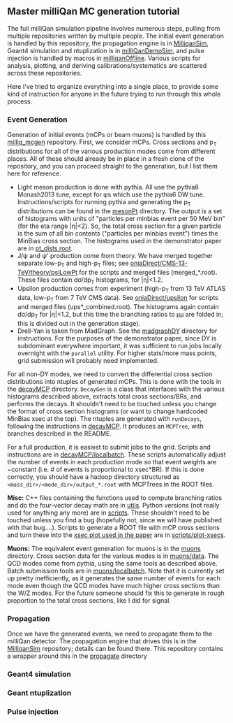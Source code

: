 ## Master milliQan MC generation tutorial
The full milliQan simulation pipeline involves numerous steps, pulling from multiple repositories written by multiple people. The initial event generation is handled by this repository, the propagation engine is in [MilliqanSim](https://github.com/bjmarsh/MilliqanSim), Geant4 simulation and ntuplization is in [milliQanDemoSim](https://github.com/milliQan-sw/milliQanDemoSim), and pulse injection is handled by macros in [milliqanOffline](https://github.com/milliQan-sw/milliqanOffline). Various scripts for analysis, plotting, and deriving calibrations/systematics are scattered across these repositories.

Here I've tried to organize everything into a single place, to provide some kind of instruction for anyone in the future trying to run through this whole process.

### Event Generation
Generation of initial events (mCPs or beam muons) is handled by this [milliq_mcgen](https://github.com/bjmarsh/milliq_mcgen) repository. First, we consider mCPs. Cross sections and p<sub>T</sub> distributions for all of the various production modes come from different places. All of these should already be in place in a fresh clone of the repository, and you can proceed straight to the generation, but I list them here for reference.
* Light meson production is done with pythia. All use the pythia8 Monash2013 tune, except for &phi;s which use the pythia6 DW tune. Instructions/scripts for running pythia and generating the p<sub>T</sub> distributions can be found in the [mesonPt](../mesonPt) directory. The output is a set of histograms with units of "particles per minbias event per 50 MeV bin" (for the eta range |&eta;|<2). So, the total cross section for a given particle is the sum of all bin contents ("particles per minbias event") times the MinBias cross section. The histograms used in the demonstrator paper are in [pt_dists.root](../mesonPt/pt_dists.root).
* J/&psi; and &psi;' production come from theory. We have merged together separate low-p<sub>T</sub> and high-p<sub>T</sub> files; see [oniaDirect/CMS-13-TeV/theory/psiLowPt](../oniaDirect/CMS-13-TeV/theory/psiLowPt) for the scripts and merged files (merged_*.root). These files contain d&sigma;/dp<sub>T</sub> histograms, for |&eta;|<1.2.
* Upsilon production comes from experiment (high-p<sub>T</sub> from 13 TeV ATLAS data, low-p<sub>T</sub> from 7 TeV CMS data). See [oniaDirect/upsilon](../oniaDirect/upsilon) for scripts and merged files (ups*_combined.root). The histograms again contain d&sigma;/dp<sub>T</sub> for |&eta;|<1.2, but this time the branching ratios to &mu;&mu; are folded in; this is divided out in the generation stage).
* Drell-Yan is taken from MadGraph. See the [madgraphDY](../madgraphDY) directory for instructions. For the purposes of the demonstrator paper, since DY is subdominant everywhere important, it was sufficient to run jobs locally overnight with the `parallel` utility. For higher stats/more mass points, grid submission will probably need implemented.

For all non-DY modes, we need to convert the differential cross section distributions into ntuples of generated mCPs. This is done with the tools in the [decayMCP](../decayMCP) directory. `DecayGen` is a class that interfaces with the various histograms described above, extracts total cross sections/BRs, and performs the decays. It shouldn't need to be touched unless you change the format of cross section histograms (or want to change hardcoded MinBias xsec at the top). The ntuples are generated with `runDecays`, following the instructions in [decayMCP](../decayMCP). It produces an `MCPTree`, with branches described in the README.

For a full production, it is easiest to submit jobs to the grid. Scripts and instructions are in [decayMCP/localbatch](../decayMCP/localbatch). These scripts automatically adjust the number of events in each production mode so that event weights are ~constant (i.e. # of events is proportional to xsec*BR). If this is done correctly, you should have a hadoop directory structured as `<mass_dir>/<mode_dir>/output_*.root` with MCPTrees in the ROOT files.

**Misc:** C++ files containing the functions used to compute branching ratios and do the four-vector decay math are in [utils](../utils). Python versions (not really used for anything any more) are in [scripts](../scripts). These shouldn't need to be touched unless you find a bug (hopefully not, since we will have published with that bug....). Scripts to generate a ROOT file with mCP cross sections and turn these into the [xsec plot used in the paper](../scripts/plot-xsecs/mcp-xsec.pdf) are in [scripts/plot-xsecs](../scripts/plot-xsecs).

**Muons:** The equivalent event generation for muons is in the [muons](../muons) directory. Cross section data for the various modes is in [muons/data](../muons/data). The QCD modes come from pythia, using the same tools as described above. Batch submission tools are in [muons/localbatch](../muons/localbatch). Note that it is currently set up pretty inefficiently, as it generates the same number of events for each mode even though the QCD modes have much higher cross sections than the W/Z modes. For the future someone should fix this to generate in rough proportion to the total cross sections, like I did for signal.

### Propagation

Once we have the generated events, we need to propagate them to the milliQan detector. The propagation engine that drives this is in the [MilliqanSim](https://github.com/bjmarsh/MilliqanSim) repository; details can be found there. This repository contains a wrapper around this in the [propagate](../propagate) directory

### Geant4 simulation

### Geant ntuplization

### Pulse injection
